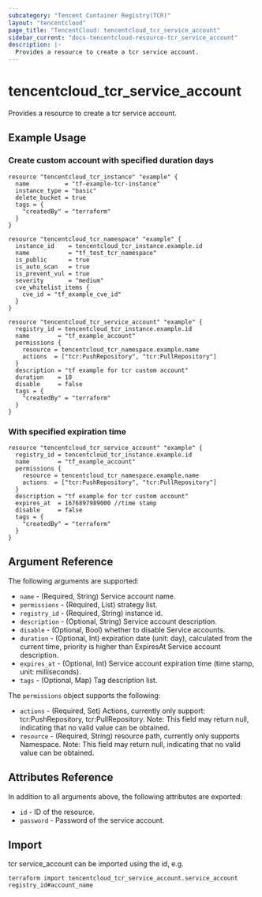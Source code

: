 ```yaml
---
subcategory: "Tencent Container Registry(TCR)"
layout: "tencentcloud"
page_title: "TencentCloud: tencentcloud_tcr_service_account"
sidebar_current: "docs-tencentcloud-resource-tcr_service_account"
description: |-
  Provides a resource to create a tcr service account.
---
```


# tencentcloud_tcr_service_account

Provides a resource to create a tcr service account.

## Example Usage

### Create custom account with specified duration days

```hcl
resource "tencentcloud_tcr_instance" "example" {
  name          = "tf-example-tcr-instance"
  instance_type = "basic"
  delete_bucket = true
  tags = {
    "createdBy" = "terraform"
  }
}

resource "tencentcloud_tcr_namespace" "example" {
  instance_id    = tencentcloud_tcr_instance.example.id
  name           = "tf_test_tcr_namespace"
  is_public      = true
  is_auto_scan   = true
  is_prevent_vul = true
  severity       = "medium"
  cve_whitelist_items {
    cve_id = "tf_example_cve_id"
  }
}

resource "tencentcloud_tcr_service_account" "example" {
  registry_id = tencentcloud_tcr_instance.example.id
  name        = "tf_example_account"
  permissions {
    resource = tencentcloud_tcr_namespace.example.name
    actions  = ["tcr:PushRepository", "tcr:PullRepository"]
  }
  description = "tf example for tcr custom account"
  duration    = 10
  disable     = false
  tags = {
    "createdBy" = "terraform"
  }
}
```

### With specified expiration time

```hcl
resource "tencentcloud_tcr_service_account" "example" {
  registry_id = tencentcloud_tcr_instance.example.id
  name        = "tf_example_account"
  permissions {
    resource = tencentcloud_tcr_namespace.example.name
    actions  = ["tcr:PushRepository", "tcr:PullRepository"]
  }
  description = "tf example for tcr custom account"
  expires_at  = 1676897989000 //time stamp
  disable     = false
  tags = {
    "createdBy" = "terraform"
  }
}
```

## Argument Reference

The following arguments are supported:

* `name` - (Required, String) Service account name.
* `permissions` - (Required, List) strategy list.
* `registry_id` - (Required, String) instance id.
* `description` - (Optional, String) Service account description.
* `disable` - (Optional, Bool) whether to disable Service accounts.
* `duration` - (Optional, Int) expiration date (unit: day), calculated from the current time, priority is higher than ExpiresAt Service account description.
* `expires_at` - (Optional, Int) Service account expiration time (time stamp, unit: milliseconds).
* `tags` - (Optional, Map) Tag description list.

The `permissions` object supports the following:

* `actions` - (Required, Set) Actions, currently only support: tcr:PushRepository, tcr:PullRepository. Note: This field may return null, indicating that no valid value can be obtained.
* `resource` - (Required, String) resource path, currently only supports Namespace. Note: This field may return null, indicating that no valid value can be obtained.

## Attributes Reference

In addition to all arguments above, the following attributes are exported:

* `id` - ID of the resource.
* `password` - Password of the service account.


## Import

tcr service_account can be imported using the id, e.g.

```
terraform import tencentcloud_tcr_service_account.service_account registry_id#account_name
```

